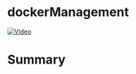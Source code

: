 # dockerManagement

[![Video](http://img.youtube.com/vi/M6IUKP4L1Kg/0.jpg)](http://www.youtube.com/watch?v=M6IUKP4L1Kg)

# Summary
